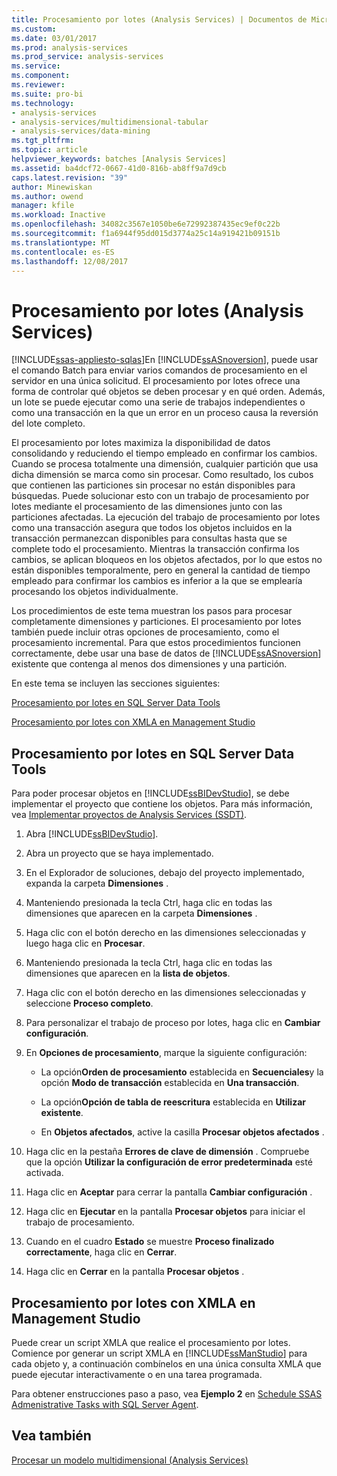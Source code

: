 ```yaml
---
title: Procesamiento por lotes (Analysis Services) | Documentos de Microsoft
ms.custom: 
ms.date: 03/01/2017
ms.prod: analysis-services
ms.prod_service: analysis-services
ms.service: 
ms.component: 
ms.reviewer: 
ms.suite: pro-bi
ms.technology:
- analysis-services
- analysis-services/multidimensional-tabular
- analysis-services/data-mining
ms.tgt_pltfrm: 
ms.topic: article
helpviewer_keywords: batches [Analysis Services]
ms.assetid: ba4dcf72-0667-41d0-816b-ab8ff9a7d9cb
caps.latest.revision: "39"
author: Minewiskan
ms.author: owend
manager: kfile
ms.workload: Inactive
ms.openlocfilehash: 34082c3567e1050be6e72992387435ec9ef0c22b
ms.sourcegitcommit: f1a6944f95dd015d3774a25c14a919421b09151b
ms.translationtype: MT
ms.contentlocale: es-ES
ms.lasthandoff: 12/08/2017
---
```

# <a name="batch-processing-analysis-services"></a>Procesamiento por lotes (Analysis Services)
[!INCLUDE[ssas-appliesto-sqlas](../../includes/ssas-appliesto-sqlas.md)]En [!INCLUDE[ssASnoversion](../../includes/ssasnoversion-md.md)], puede usar el comando Batch para enviar varios comandos de procesamiento en el servidor en una única solicitud. El procesamiento por lotes ofrece una forma de controlar qué objetos se deben procesar y en qué orden. Además, un lote se puede ejecutar como una serie de trabajos independientes o como una transacción en la que un error en un proceso causa la reversión del lote completo.  
  
 El procesamiento por lotes maximiza la disponibilidad de datos consolidando y reduciendo el tiempo empleado en confirmar los cambios. Cuando se procesa totalmente una dimensión, cualquier partición que usa dicha dimensión se marca como sin procesar. Como resultado, los cubos que contienen las particiones sin procesar no están disponibles para búsquedas. Puede solucionar esto con un trabajo de procesamiento por lotes mediante el procesamiento de las dimensiones junto con las particiones afectadas. La ejecución del trabajo de procesamiento por lotes como una transacción asegura que todos los objetos incluidos en la transacción permanezcan disponibles para consultas hasta que se complete todo el procesamiento. Mientras la transacción confirma los cambios, se aplican bloqueos en los objetos afectados, por lo que estos no están disponibles temporalmente, pero en general la cantidad de tiempo empleado para confirmar los cambios es inferior a la que se emplearía procesando los objetos individualmente.  
  
 Los procedimientos de este tema muestran los pasos para procesar completamente dimensiones y particiones. El procesamiento por lotes también puede incluir otras opciones de procesamiento, como el procesamiento incremental. Para que estos procedimientos funcionen correctamente, debe usar una base de datos de [!INCLUDE[ssASnoversion](../../includes/ssasnoversion-md.md)] existente que contenga al menos dos dimensiones y una partición.  
  
 En este tema se incluyen las secciones siguientes:  
  
 [Procesamiento por lotes en SQL Server Data Tools](#bkmk_ssdt)  
  
 [Procesamiento por lotes con XMLA en Management Studio](#bkmk_xmla)  
  
##  <a name="bkmk_ssdt"></a> Procesamiento por lotes en SQL Server Data Tools  
 Para poder procesar objetos en [!INCLUDE[ssBIDevStudio](../../includes/ssbidevstudio-md.md)], se debe implementar el proyecto que contiene los objetos. Para más información, vea [Implementar proyectos de Analysis Services &#40;SSDT&#41;](../../analysis-services/multidimensional-models/deploy-analysis-services-projects-ssdt.md).  
  
1.  Abra [!INCLUDE[ssBIDevStudio](../../includes/ssbidevstudio-md.md)].  
  
2.  Abra un proyecto que se haya implementado.  
  
3.  En el Explorador de soluciones, debajo del proyecto implementado, expanda la carpeta **Dimensiones** .  
  
4.  Manteniendo presionada la tecla Ctrl, haga clic en todas las dimensiones que aparecen en la carpeta **Dimensiones** .  
  
5.  Haga clic con el botón derecho en las dimensiones seleccionadas y luego haga clic en **Procesar**.  
  
6.  Manteniendo presionada la tecla Ctrl, haga clic en todas las dimensiones que aparecen en la **lista de objetos**.  
  
7.  Haga clic con el botón derecho en las dimensiones seleccionadas y seleccione **Proceso completo**.  
  
8.  Para personalizar el trabajo de proceso por lotes, haga clic en **Cambiar configuración**.  
  
9. En **Opciones de procesamiento**, marque la siguiente configuración:  
  
    -   La opción**Orden de procesamiento** establecida en **Secuenciales**y la opción **Modo de transacción** establecida en **Una transacción**.  
  
    -   La opción**Opción de tabla de reescritura** establecida en **Utilizar existente**.  
  
    -   En **Objetos afectados**, active la casilla **Procesar objetos afectados** .  
  
10. Haga clic en la pestaña **Errores de clave de dimensión** . Compruebe que la opción **Utilizar la configuración de error predeterminada** esté activada.  
  
11. Haga clic en **Aceptar** para cerrar la pantalla **Cambiar configuración** .  
  
12. Haga clic en **Ejecutar** en la pantalla **Procesar objetos** para iniciar el trabajo de procesamiento.  
  
13. Cuando en el cuadro **Estado** se muestre **Proceso finalizado correctamente**, haga clic en **Cerrar**.  
  
14. Haga clic en **Cerrar** en la pantalla **Procesar objetos** .  
  
##  <a name="bkmk_xmla"></a> Procesamiento por lotes con XMLA en Management Studio  
 Puede crear un script XMLA que realice el procesamiento por lotes. Comience por generar un script XMLA en [!INCLUDE[ssManStudio](../../includes/ssmanstudio-md.md)] para cada objeto y, a continuación combínelos en una única consulta XMLA que puede ejecutar interactivamente o en una tarea programada.  
  
 Para obtener enstrucciones paso a paso, vea **Ejemplo 2** en [Schedule SSAS Admenistrative Tasks with SQL Server Agent](../../analysis-services/instances/schedule-ssas-administrative-tasks-with-sql-server-agent.md).  
  
## <a name="see-also"></a>Vea también  
 [Procesar un modelo multidimensional &#40;Analysis Services&#41;](../../analysis-services/multidimensional-models/processing-a-multidimensional-model-analysis-services.md)  
  
  
